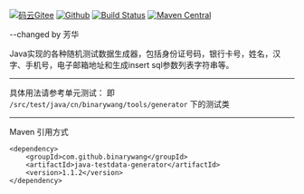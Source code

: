 [![码云Gitee](https://gitee.com/binary/java-generator/badge/star.svg?theme=blue)](https://gitee.com/binary/java-generator)
[![Github](http://github-svg-buttons.herokuapp.com/star.svg?user=binarywang&repo=java-testdata-generator&style=flat&background=1081C1)](https://github.com/binarywang/java-testdata-generator)
[![Build Status](https://travis-ci.org/binarywang/java-testdata-generator.svg?branch=master)](https://travis-ci.org/binarywang/java-testdata-generator)
[![Maven Central](https://maven-badges.herokuapp.com/maven-central/com.github.binarywang/java-testdata-generator/badge.svg)](https://mvnrepository.com/artifact/com.github.binarywang/java-testdata-generator)

--changed by 芳华

Java实现的各种随机测试数据生成器，包括身份证号码，银行卡号，姓名，汉字、手机号，电子邮箱地址和生成insert sql参数列表字符串等。

--------------
具体用法请参考单元测试：
即 `/src/test/java/cn/binarywang/tools/generator` 下的测试类

--------------------
Maven 引用方式
```
<dependency>
    <groupId>com.github.binarywang</groupId>
    <artifactId>java-testdata-generator</artifactId>
    <version>1.1.2</version>
</dependency>
````

